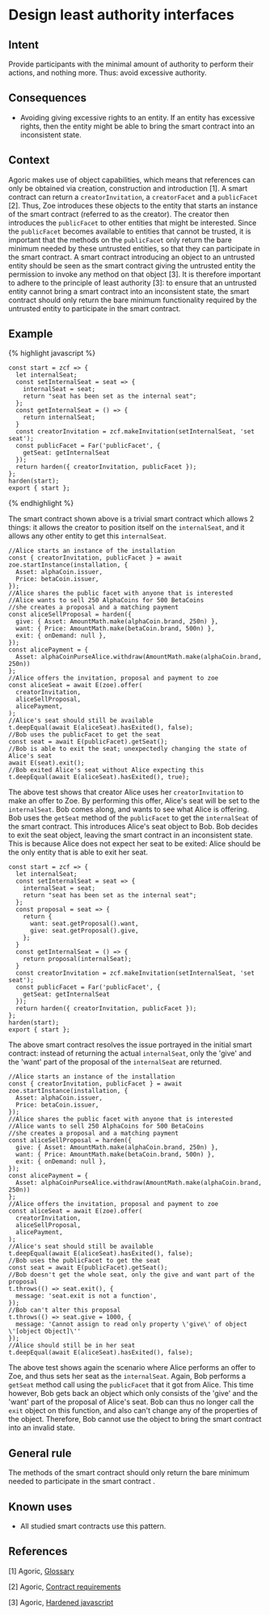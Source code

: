 # Design least authority interfaces

## Intent
Provide participants with the minimal amount of authority to perform their
actions, and nothing more. Thus: avoid excessive authority.

## Consequences
-   Avoiding giving excessive rights to an entity. If an entity has excessive rights, then the entity might be able to bring the smart contract into an inconsistent state.

## Context
Agoric makes use of object capabilities, which means that references can only be obtained via creation, construction and
introduction [1]. A smart contract can return a `creatorInvitation`, a `creatorFacet` and a `publicFacet` [2]. Thus, Zoe introduces these objects to the entity that starts an instance of the smart contract (referred to as the creator). The creator then introduces the `publicFacet` to other entities that might be interested. Since the `publicFacet` becomes available to entities that cannot be trusted, it is important that the methods on the `publicFacet` only return the bare minimum needed by these untrusted entities, so that they can participate in the smart contract. A smart contract introducing an object to an untrusted entity should be seen as the smart contract giving the untrusted entity the permission to invoke any method on that object [3]. It is therefore important to adhere to the principle of least authority [3]: to ensure that an untrusted entity cannot bring a smart contract into an inconsistent state, the smart contract should only return the bare minimum functionality required by the untrusted entity to participate in the smart contract.

## Example

{% highlight javascript %}
```{.JavaScript}
const start = zcf => {
  let internalSeat;
  const setInternalSeat = seat => {
    internalSeat = seat;
    return "seat has been set as the internal seat";
  };
  const getInternalSeat = () => {
    return internalSeat;
  }
  const creatorInvitation = zcf.makeInvitation(setInternalSeat, 'set seat');
  const publicFacet = Far('publicFacet', {
    getSeat: getInternalSeat
  });
  return harden({ creatorInvitation, publicFacet });
};
harden(start);
export { start };
```
{% endhighlight %}

The smart contract shown above is a trivial smart contract which allows 2 things: it allows the creator to position itself on the `internalSeat`, and it allows any other entity to get this `internalSeat`.

``` {#avoidAbundantIntroductionTest .JavaScript language="JavaScript" caption="Bob can bring the smart contract into an inconsistent state" label="avoidAbundantIntroductionTest"}
//Alice starts an instance of the installation
const { creatorInvitation, publicFacet } = await zoe.startInstance(installation, {
  Asset: alphaCoin.issuer,
  Price: betaCoin.issuer,
});
//Alice shares the public facet with anyone that is interested
//Alice wants to sell 250 AlphaCoins for 500 BetaCoins
//she creates a proposal and a matching payment
const aliceSellProposal = harden({
  give: { Asset: AmountMath.make(alphaCoin.brand, 250n) },
  want: { Price: AmountMath.make(betaCoin.brand, 500n) },
  exit: { onDemand: null },
});
const alicePayment = { 
  Asset: alphaCoinPurseAlice.withdraw(AmountMath.make(alphaCoin.brand, 250n)) 
};
//Alice offers the invitation, proposal and payment to zoe
const aliceSeat = await E(zoe).offer(
  creatorInvitation,
  aliceSellProposal,
  alicePayment,
);
//Alice's seat should still be available
t.deepEqual(await E(aliceSeat).hasExited(), false);
//Bob uses the publicFacet to get the seat
const seat = await E(publicFacet).getSeat();
//Bob is able to exit the seat; unexpectedly changing the state of Alice's seat
await E(seat).exit();
//Bob exited Alice's seat without Alice expecting this
t.deepEqual(await E(aliceSeat).hasExited(), true);
```

The above test shows that creator Alice uses her `creatorInvitation` to make an offer to Zoe. By performing this offer, Alice's seat will be set to the `internalSeat`. Bob comes along, and wants to see what Alice is offering. Bob uses the `getSeat` method of the `publicFacet` to get the `internalSeat` of the smart contract. This introduces Alice's seat object to Bob. Bob decides to exit the seat object, leaving the smart contract in an inconsistent state. This is because Alice does not expect her seat to be exited: Alice should be the only entity that is able to exit her seat.

``` {.JavaScript}
const start = zcf => {
  let internalSeat;
  const setInternalSeat = seat => {
    internalSeat = seat;
    return "seat has been set as the internal seat";
  };
  const proposal = seat => {
    return {
      want: seat.getProposal().want,
      give: seat.getProposal().give,
    };
  }
  const getInternalSeat = () => {
    return proposal(internalSeat);
  }
  const creatorInvitation = zcf.makeInvitation(setInternalSeat, 'set seat');
  const publicFacet = Far('publicFacet', {
    getSeat: getInternalSeat
  });
  return harden({ creatorInvitation, publicFacet });
};
harden(start);
export { start };
```

The above smart contract resolves the issue portrayed in the initial smart contract: instead of returning the actual `internalSeat`, only the 'give' and the 'want' part of the proposal of the `internalSeat` are returned.

``` {.JavaScript}
//Alice starts an instance of the installation
const { creatorInvitation, publicFacet } = await zoe.startInstance(installation, {
  Asset: alphaCoin.issuer,
  Price: betaCoin.issuer,
});
//Alice shares the public facet with anyone that is interested
//Alice wants to sell 250 AlphaCoins for 500 BetaCoins
//she creates a proposal and a matching payment
const aliceSellProposal = harden({
  give: { Asset: AmountMath.make(alphaCoin.brand, 250n) },
  want: { Price: AmountMath.make(betaCoin.brand, 500n) },
  exit: { onDemand: null },
});
const alicePayment = { 
  Asset: alphaCoinPurseAlice.withdraw(AmountMath.make(alphaCoin.brand, 250n)) 
};
//Alice offers the invitation, proposal and payment to zoe
const aliceSeat = await E(zoe).offer(
  creatorInvitation,
  aliceSellProposal,
  alicePayment,
);
//Alice's seat should still be available
t.deepEqual(await E(aliceSeat).hasExited(), false);
//Bob uses the publicFacet to get the seat
const seat = await E(publicFacet).getSeat();
//Bob doesn't get the whole seat, only the give and want part of the proposal
t.throws(() => seat.exit(), {
  message: 'seat.exit is not a function',
});
//Bob can't alter this proposal
t.throws(() => seat.give = 1000, {
  message: 'Cannot assign to read only property \'give\' of object \'[object Object]\''
});
//Alice should still be in her seat
t.deepEqual(await E(aliceSeat).hasExited(), false);
```

The above test shows again the scenario where Alice performs an offer to Zoe, and thus sets her seat as the `internalSeat`. Again, Bob performs a `getSeat` method call using the `publicFacet` that it got from Alice. This time however, Bob gets back an object which only consists of the 'give' and the 'want' part of the proposal of Alice's seat. Bob can thus no longer call the `exit` object on this function, and also can't change any of the properties of the object. Therefore, Bob cannot use the object to bring the smart contract into an invalid state.

## General rule
The methods of the smart contract should only return the bare minimum needed to participate in the smart contract .

## Known uses
-   All studied smart contracts use this pattern.

## References
[1] Agoric, [Glossary](https://docs.agoric.com/glossary)

[2] Agoric, [Contract requirements](https://docs.agoric.com/guides/zoe/contract-requirements.html)

[3] Agoric, [Hardened javascript](https://docs.agoric.com/guides/js-programming/hardened-js.html)